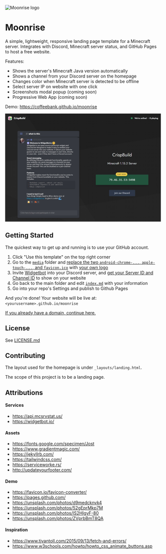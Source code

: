 ![Moonrise logo](media/favicon.ico) 

# Moonrise

A simple, lightweight, responsive landing page template for a Minecraft server. Integrates with Discord, Minecraft server status, and GitHub Pages to host a free website.

Features:
- Shows the server's Minecraft Java version automatically
- Shows a channel from your Discord server on the homepage
- Changes color when Minecraft server is detected to be offline
- Select server IP on website with one click
- Screenshots modal popup (coming soon)
- Progressive Web App (coming soon)

Demo: https://coffeebank.github.io/moonrise

![CrispBuild demo](media/demo01.jpg)

## Getting Started

The quickest way to get up and running is to use your GitHub account.

1. Click "Use this template" on the top right corner
1. Go to the [`media`](media) folder and [replace the two `android-chrome-...`, `apple-touch-...`, and `favicon.ico`](https://favicon.io/favicon-converter/) with [your own logo](https://unsplash.com)
1. Invite [Widgetbot](https://widgetbot.io) into your Discord server, and [get your Server ID and Channel ID](https://www.youtube.com/watch?v=6dqYctHmazc) to show on your website
1. Go back to the main folder and edit [`index.md`](index.md) with your information
1. Go into your repo's Settings and publish to Github Pages

And you're done! Your website will be live at: `<yourusername>.github.io/moonrise`

[If you already have a domain, continue here.](https://help.github.com/en/github/working-with-github-pages/about-custom-domains-and-github-pages)


## License

See [LICENSE.md](LICENSE.md)


## Contributing

The layout used for the homepage is under `_layouts/landing.html`.

The scope of this project is to be a landing page.


## Attributions

#### Services
- https://api.mcsrvstat.us/
- https://widgetbot.io/

#### Assets
- https://fonts.google.com/specimen/Jost
- https://www.gradientmagic.com/
- https://jekyllrb.com/
- https://tailwindcss.com/
- https://serviceworke.rs/
- http://updateyourfooter.com/

#### Demo
- https://favicon.io/favicon-converter/
- https://pages.github.com/
- https://unsplash.com/photos/d9medcknvk4
- https://unsplash.com/photos/52gEprMkp7M
- https://unsplash.com/photos/lS2HIgvF-80
- https://unsplash.com/photos/ZVprbBmT8QA

#### Inspiration
- https://www.tjvantoll.com/2015/09/13/fetch-and-errors/
- https://www.w3schools.com/howto/howto_css_animate_buttons.asp
